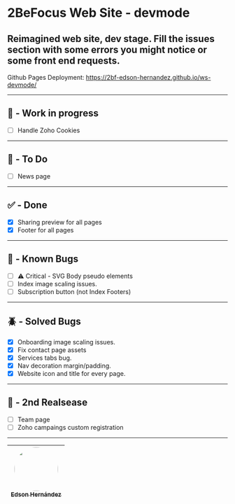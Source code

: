 # 2BeFocus Web Site - devmode
Reimagined web site, dev stage. Fill the issues section with some errors you might notice or some front end requests.
---
Github Pages Deployment: https://2bf-edson-hernandez.github.io/ws-devmode/

---
## 🚧 - Work in progress
- [ ] Handle Zoho Cookies
---

## 🎯 - To Do
- [ ] News page
---

## ✅ - Done
- [x] Sharing preview for all pages
- [x] Footer for all pages

---

## 🐞 - Known Bugs
- [ ] ⚠️ Critical - SVG Body pseudo elements
- [ ] Index image scaling issues.
- [ ] Subscription button (not Index Footers)
---

## 🪲 - Solved Bugs
- [x] Onboarding image scaling issues.
- [x] Fix contact page assets
- [x] Services tabs bug.
- [x] Nav decoration margin/padding.
- [x] Website icon and title for every page.

---

## 🚧 - 2nd Realsease
- [ ] Team page
- [ ] Zoho campaings custom registration
---

| [<img src="https://avatars.githubusercontent.com/u/110247470?v=4" width=100 style="border-radius:100px"><br><sub>Edson Hernández</sub>](https://github.com/2bf-edson-hernandez/) |
| :--------------------------------------------------------------------------------------------------------------------------------------------------: |
